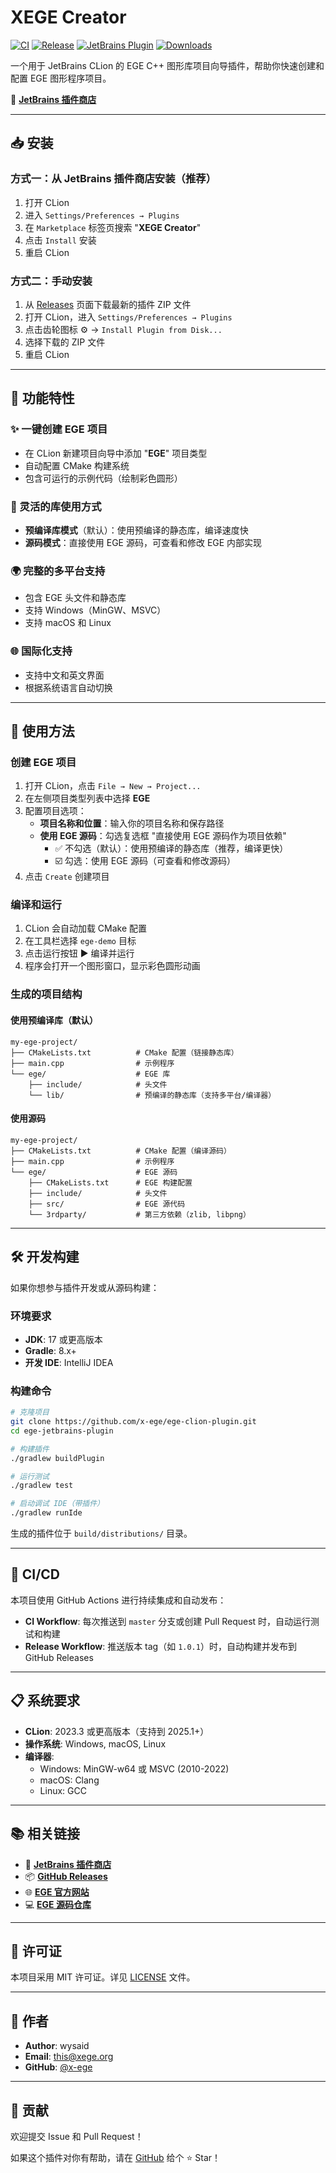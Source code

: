 # XEGE Creator

[![CI](https://github.com/x-ege/ege-clion-plugin/actions/workflows/ci.yml/badge.svg)](https://github.com/x-ege/ege-clion-plugin/actions/workflows/ci.yml)
[![Release](https://github.com/x-ege/ege-clion-plugin/actions/workflows/release.yml/badge.svg)](https://github.com/x-ege/ege-clion-plugin/actions/workflows/release.yml)
[![JetBrains Plugin](https://img.shields.io/jetbrains/plugin/v/28785-xege-creator.svg)](https://plugins.jetbrains.com/plugin/28785-xege-creator)
[![Downloads](https://img.shields.io/jetbrains/plugin/d/28785-xege-creator.svg)](https://plugins.jetbrains.com/plugin/28785-xege-creator)

一个用于 JetBrains CLion 的 EGE C++ 图形库项目向导插件，帮助你快速创建和配置 EGE 图形程序项目。

🔗 **[JetBrains 插件商店](https://plugins.jetbrains.com/plugin/28785-xege-creator)**

---

## 📥 安装

### 方式一：从 JetBrains 插件商店安装（推荐）

1. 打开 CLion
2. 进入 `Settings/Preferences → Plugins`
3. 在 `Marketplace` 标签页搜索 "**XEGE Creator**"
4. 点击 `Install` 安装
5. 重启 CLion

### 方式二：手动安装

1. 从 [Releases](https://github.com/x-ege/ege-clion-plugin/releases) 页面下载最新的插件 ZIP 文件
2. 打开 CLion，进入 `Settings/Preferences → Plugins`
3. 点击齿轮图标 ⚙️ → `Install Plugin from Disk...`
4. 选择下载的 ZIP 文件
5. 重启 CLion

---

## 🎯 功能特性

### ✨ 一键创建 EGE 项目

- 在 CLion 新建项目向导中添加 "**EGE**" 项目类型
- 自动配置 CMake 构建系统
- 包含可运行的示例代码（绘制彩色圆形）

### 🔧 灵活的库使用方式

- **预编译库模式**（默认）：使用预编译的静态库，编译速度快
- **源码模式**：直接使用 EGE 源码，可查看和修改 EGE 内部实现

### 🌍 完整的多平台支持

- 包含 EGE 头文件和静态库
- 支持 Windows（MinGW、MSVC）
- 支持 macOS 和 Linux

### 🌐 国际化支持

- 支持中文和英文界面
- 根据系统语言自动切换

---

## 🚀 使用方法

### 创建 EGE 项目

1. 打开 CLion，点击 `File → New → Project...`
2. 在左侧项目类型列表中选择 **EGE**
3. 配置项目选项：
   - **项目名称和位置**：输入你的项目名称和保存路径
   - **使用 EGE 源码**：勾选复选框 "直接使用 EGE 源码作为项目依赖"
     - ✅ 不勾选（默认）：使用预编译的静态库（推荐，编译更快）
     - ☑️ 勾选：使用 EGE 源码（可查看和修改源码）
4. 点击 `Create` 创建项目

### 编译和运行

1. CLion 会自动加载 CMake 配置
2. 在工具栏选择 `ege-demo` 目标
3. 点击运行按钮 ▶️ 编译并运行
4. 程序会打开一个图形窗口，显示彩色圆形动画

### 生成的项目结构

#### 使用预编译库（默认）

```
my-ege-project/
├── CMakeLists.txt          # CMake 配置（链接静态库）
├── main.cpp                # 示例程序
└── ege/                    # EGE 库
    ├── include/            # 头文件
    └── lib/                # 预编译的静态库（支持多平台/编译器）
```

#### 使用源码

```
my-ege-project/
├── CMakeLists.txt          # CMake 配置（编译源码）
├── main.cpp                # 示例程序
└── ege/                    # EGE 源码
    ├── CMakeLists.txt      # EGE 构建配置
    ├── include/            # 头文件
    ├── src/                # EGE 源代码
    └── 3rdparty/           # 第三方依赖（zlib, libpng）
```

---

## 🛠️ 开发构建

如果你想参与插件开发或从源码构建：

### 环境要求

- **JDK**: 17 或更高版本
- **Gradle**: 8.x+
- **开发 IDE**: IntelliJ IDEA

### 构建命令

```bash
# 克隆项目
git clone https://github.com/x-ege/ege-clion-plugin.git
cd ege-jetbrains-plugin

# 构建插件
./gradlew buildPlugin

# 运行测试
./gradlew test

# 启动调试 IDE（带插件）
./gradlew runIde
```

生成的插件位于 `build/distributions/` 目录。

---

## 🧪 CI/CD

本项目使用 GitHub Actions 进行持续集成和自动发布：

- **CI Workflow**: 每次推送到 `master` 分支或创建 Pull Request 时，自动运行测试和构建
- **Release Workflow**: 推送版本 tag（如 `1.0.1`）时，自动构建并发布到 GitHub Releases

---

## 📋 系统要求

- **CLion**: 2023.3 或更高版本（支持到 2025.1+）
- **操作系统**: Windows, macOS, Linux
- **编译器**:
  - Windows: MinGW-w64 或 MSVC (2010-2022)
  - macOS: Clang
  - Linux: GCC

---

## 📚 相关链接

- 🏪 **[JetBrains 插件商店](https://plugins.jetbrains.com/plugin/28785-xege-creator)**
- 📦 **[GitHub Releases](https://github.com/x-ege/ege-clion-plugin/releases)**
- 🌐 **[EGE 官方网站](https://xege.org/)**
- 💻 **[EGE 源码仓库](https://github.com/wysaid/xege)**

---

## 📝 许可证

本项目采用 MIT 许可证。详见 [LICENSE](LICENSE) 文件。

---

## 👤 作者

- **Author**: wysaid
- **Email**: <this@xege.org>
- **GitHub**: [@x-ege](https://github.com/x-ege)

---

## 🤝 贡献

欢迎提交 Issue 和 Pull Request！

如果这个插件对你有帮助，请在 [GitHub](https://github.com/x-ege/ege-clion-plugin) 给个 ⭐️ Star！
